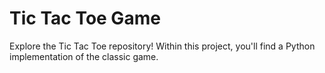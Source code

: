 # Tic Tac Toe Game

Explore the Tic Tac Toe repository! Within this project, you'll find a Python implementation of the classic game.
